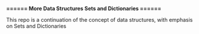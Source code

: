 <h><strong>====== More Data Structures Sets and Dictionaries ======</strong></h>
<p>This repo is a continuation of the concept of data structures, with emphasis on Sets and Dictionaries</p>
